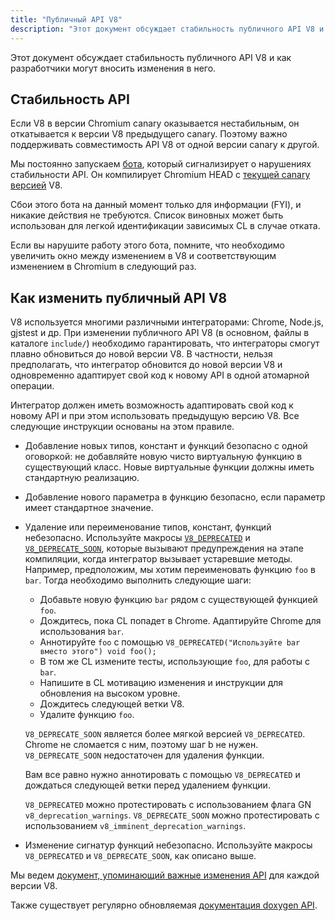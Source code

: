 ```yaml
---
title: "Публичный API V8"
description: "Этот документ обсуждает стабильность публичного API V8 и как разработчики могут вносить изменения в него."
---
```

Этот документ обсуждает стабильность публичного API V8 и как разработчики могут вносить изменения в него.

## Стабильность API

Если V8 в версии Chromium canary оказывается нестабильным, он откатывается к версии V8 предыдущего canary. Поэтому важно поддерживать совместимость API V8 от одной версии canary к другой.

Мы постоянно запускаем [бота](https://ci.chromium.org/p/v8/builders/luci.v8.ci/Linux%20V8%20API%20Stability), который сигнализирует о нарушениях стабильности API. Он компилирует Chromium HEAD с [текущей canary версией](https://chromium.googlesource.com/v8/v8/+/refs/heads/canary) V8.

Сбои этого бота на данный момент только для информации (FYI), и никакие действия не требуются. Список виновных может быть использован для легкой идентификации зависимых CL в случае отката.

Если вы нарушите работу этого бота, помните, что необходимо увеличить окно между изменением в V8 и соответствующим изменением в Chromium в следующий раз.

## Как изменить публичный API V8

V8 используется многими различными интеграторами: Chrome, Node.js, gjstest и др. При изменении публичного API V8 (в основном, файлы в каталоге `include/`) необходимо гарантировать, что интеграторы смогут плавно обновиться до новой версии V8. В частности, нельзя предполагать, что интегратор обновится до новой версии V8 и одновременно адаптирует свой код к новому API в одной атомарной операции.

Интегратор должен иметь возможность адаптировать свой код к новому API и при этом использовать предыдущую версию V8. Все следующие инструкции основаны на этом правиле.

- Добавление новых типов, констант и функций безопасно с одной оговоркой: не добавляйте новую чисто виртуальную функцию в существующий класс. Новые виртуальные функции должны иметь стандартную реализацию.
- Добавление нового параметра в функцию безопасно, если параметр имеет стандартное значение.
- Удаление или переименование типов, констант, функций небезопасно. Используйте макросы [`V8_DEPRECATED`](https://cs.chromium.org/chromium/src/v8/include/v8config.h?l=395&rcl=0425b20ad9a8ba38c2e0dd16e8814abb722bfdde) и [`V8_DEPRECATE_SOON`](https://cs.chromium.org/chromium/src/v8/include/v8config.h?l=403&rcl=0425b20ad9a8ba38c2e0dd16e8814abb722bfdde), которые вызывают предупреждения на этапе компиляции, когда интегратор вызывает устаревшие методы. Например, предположим, мы хотим переименовать функцию `foo` в `bar`. Тогда необходимо выполнить следующие шаги:
    - Добавьте новую функцию `bar` рядом с существующей функцией `foo`.
    - Дождитесь, пока CL попадет в Chrome. Адаптируйте Chrome для использования `bar`.
    - Аннотируйте `foo` с помощью `V8_DEPRECATED("Используйте bar вместо этого") void foo();`
    - В том же CL измените тесты, использующие `foo`, для работы с `bar`.
    - Напишите в CL мотивацию изменения и инструкции для обновления на высоком уровне.
    - Дождитесь следующей ветки V8.
    - Удалите функцию `foo`.

    `V8_DEPRECATE_SOON` является более мягкой версией `V8_DEPRECATED`. Chrome не сломается с ним, поэтому шаг b не нужен. `V8_DEPRECATE_SOON` недостаточен для удаления функции.

    Вам все равно нужно аннотировать с помощью `V8_DEPRECATED` и дождаться следующей ветки перед удалением функции.

    `V8_DEPRECATED` можно протестировать с использованием флага GN `v8_deprecation_warnings`.
    `V8_DEPRECATE_SOON` можно протестировать с использованием `v8_imminent_deprecation_warnings`.

- Изменение сигнатур функций небезопасно. Используйте макросы `V8_DEPRECATED` и `V8_DEPRECATE_SOON`, как описано выше.

Мы ведем [документ, упоминающий важные изменения API](https://docs.google.com/document/d/1g8JFi8T_oAE_7uAri7Njtig7fKaPDfotU6huOa1alds/edit) для каждой версии V8.

Также существует регулярно обновляемая [документация doxygen API](https://v8.dev/api).
